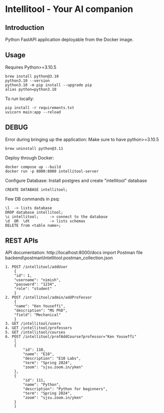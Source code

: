 # Intellitool - Your AI companion


## Introduction
Python FastAPI application deployable from the Docker image.

## Usage
Requires Python>=3.10.5
```
brew install python@3.10
python3.10 --version
python3.10 -m pip install --upgrade pip
alias python=python3.10
```


To run locally:
```
pip install -r requirements.txt
uvicorn main:app --reload
```

## DEBUG
Error during bringing up the application:
Make sure to have python>=3.10.5
```
brew uninstall python@3.11
```

Deploy through Docker:
```
docker compose up --build
docker run -p 8000:8000 intellitool-server
```

Configure Database:
Install postgres and create "intellitool" database
```
CREATE DATABASE intellitool;
```
 

Few DB commands in psq:
```
\l  -> lists database
DROP database intellitool;
\c intellitool;     -> connect to the database
\d  OR  \dt         -> lists schemas
DELETE from <table name>;
```

## REST APIs
API documentation: http://localhost:8000/docs
import Postman file backend\postman\Intellitool.postman_collection.json

```
1. POST /intellitool/addUser
    {
    "id": 1,
    "username": "nimish",
    "password": "1234",
    "role": "student"
    }
2. POST /intellitool/admin/addProfessor
    {
    "name": "Ken Youseffi",
    "description": "MS PhD",
    "field": "Mechanical"
    }
3. GET /intellitool/users
4. GET /intellitool/professors
5. GET /intellitool/courses
6. POST /intellitool/profAddCourse?professor="Ken Youseffi"
    [
    {
        "id": 110,
        "name": "E10",
        "description": "E10 Labs",
        "term": "Spring 2024",
        "zoom": "sjsu.zoom.in/yken"
    },
    {
        "id": 111,
        "name": "Python",
        "description": "Python for beginners",
        "term": "Spring 2024",
        "zoom": "sjsu.zoom.in/yken"
    }
    ]
```